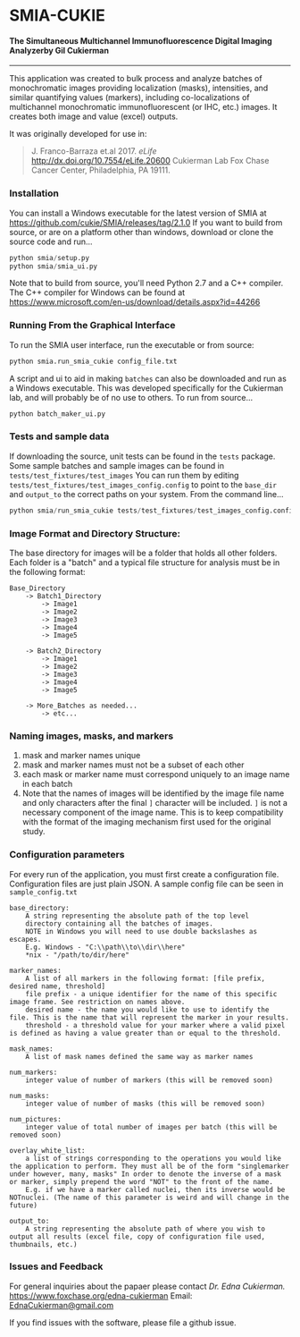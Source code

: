 # SMIA-CUKIE

#### The Simultaneous Multichannel Immunofluorescence Digital Imaging Analyzerby Gil Cukierman
---

This application was created to bulk process and analyze batches of monochromatic images providing localization (masks),
intensities, and similar quantifying values (markers), including co-localizations of multichannel monochromatic
immunofluorescent (or IHC, etc.) images. It creates both image and value (excel) outputs.  

It was originally developed for use in:
>	J. Franco-Barraza et.al 2017. *eLife* http://dx.doi.org/10.7554/eLife.20600 
>       Cukierman Lab
>	Fox Chase Cancer Center, Philadelphia, PA 19111.


### Installation
You can install a Windows executable for the latest version of SMIA at https://github.com/cukie/SMIA/releases/tag/2.1.0
If you want to build from source, or are on a platform other than windows,
download or clone the source code and run...
```python
python smia/setup.py
python smia/smia_ui.py
```
Note that to build from source, you'll need Python 2.7 and a C++ compiler.
The C++ compiler for Windows can be found at https://www.microsoft.com/en-us/download/details.aspx?id=44266


### Running From the Graphical Interface
To run the SMIA user interface, run the executable or from source:
```python
python smia.run_smia_cukie config_file.txt
```
A script and ui to aid in making `batches` can also be downloaded and run
as a Windows executable. This was developed specifically for the Cukierman
lab, and will probably be of no use to others. To run from source...
```python
python batch_maker_ui.py
```

### Tests and sample data
If downloading the source, unit tests can be found in the `tests` package.
Some sample batches and sample images can be found in `tests/test_fixtures/test_images`
You can run them by editing `tests/test_fixtures/test_images_config.config` to
point to the `base_dir` and `output_to` the correct paths on your system. 
From the command line...
```python
python smia/run_smia_cukie tests/test_fixtures/test_images_config.config
```

### Image Format and Directory Structure:

The base directory for images will be a folder that holds all other folders. 
Each folder is a "batch" and a typical file structure for analysis must
be in the following format:

	Base_Directory
		-> Batch1_Directory
			-> Image1
			-> Image2
			-> Image3
			-> Image4
			-> Image5

		-> Batch2_Directory
            -> Image1
            -> Image2
            -> Image3
            -> Image4
            -> Image5

		-> More_Batches as needed...
            -> etc...

### Naming images, masks, and markers
 1. mask and marker names unique
 2. mask and marker names must not be a subset of each other
 3. each mask or marker name must correspond uniquely to an image name 
 in each batch
 4. Note that the names of images will be identified by the image file name
 and only characters after the final `]` character will be included. `]` is
 not a necessary component of the image name. This is to keep compatibility
 with the format of the imaging mechanism first used for the original study.

### Configuration parameters
For every run of the application, you must first create a configuration file.
Configuration files are just plain JSON.
A sample config file can be seen in `sample_config.txt` 
		
	base_directory: 
		A string representing the absolute path of the top level 
		directory containing all the batches of images.
		NOTE in Windows you will need to use double backslashes as escapes.
		E.g. Windows - "C:\\path\\to\\dir\\here"
		*nix - "/path/to/dir/here"

	marker_names:
	    A list of all markers in the following format: [file prefix, desired name, threshold]
	    file prefix - a unique identifier for the name of this specific image frame. See restriction on names above.
	    desired name - the name you would like to use to identify the file. This is the name that will represent the marker in your results. 
        threshold - a threshold value for your marker where a valid pixel is defined as having a value greater than or equal to the threshold. 

	mask_names:
		A list of mask names defined the same way as marker names

	num_markers: 
		integer value of number of markers (this will be removed soon)

	num_masks:
		integer value of number of masks (this will be removed soon)

	num_pictures:
		integer value of total number of images per batch (this will be removed soon)

	overlay_white_list:
		a list of strings corresponding to the operations you would like the application to perform. They must all be of the form "singlemarker under however, many, masks" In order to denote the inverse of a mask or marker, simply prepend the word "NOT" to the front of the name. 
		E.g. if we have a marker called nuclei, then its inverse would be NOTnuclei. (The name of this parameter is weird and will change in the future)

	output_to:
		A string representing the absolute path of where you wish to output all results (excel file, copy of configuration file used, thumbnails, etc.)

### Issues and Feedback
For general inquiries about the papaer please contact *Dr. Edna Cukierman.*
https://www.foxchase.org/edna-cukierman
Email: EdnaCukierman@gmail.com

If you find issues with the software, please file a github issue.
